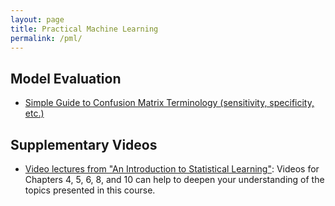 ```yaml
---
layout: page
title: Practical Machine Learning
permalink: /pml/
---
```


## Model Evaluation

- [Simple Guide to Confusion Matrix Terminology (sensitivity, specificity, etc.)](http://www.dataschool.io/simple-guide-to-confusion-matrix-terminology/)

## Supplementary Videos

- [Video lectures from "An Introduction to Statistical Learning"](http://www.dataschool.io/15-hours-of-expert-machine-learning-videos/): Videos for Chapters 4, 5, 6, 8, and 10 can help to deepen your understanding of the topics presented in this course.
